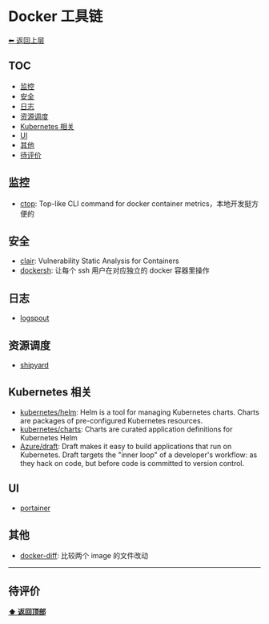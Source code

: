 <a name="top"></a>
# Docker 工具链

[⬅︎ 返回上层](../#docker-工具链)

## TOC

<!-- MarkdownTOC GFM -->

- [监控](#监控)
- [安全](#安全)
- [日志](#日志)
- [资源调度](#资源调度)
- [Kubernetes 相关](#kubernetes-相关)
- [UI](#ui)
- [其他](#其他)
- [待评价](#待评价)

<!-- /MarkdownTOC -->

## 监控

- [ctop](https://github.com/bcicen/ctop): Top-like CLI command for docker container metrics，本地开发挺方便的

## 安全

- [clair](https://github.com/coreos/clair): Vulnerability Static Analysis for Containers
- [dockersh](https://github.com/Yelp/dockersh): 让每个 ssh 用户在对应独立的 docker 容器里操作

## 日志

- [logspout](https://github.com/gliderlabs/logspout)

## 资源调度

- [shipyard](https://github.com/shipyard/shipyard)

## Kubernetes 相关

- [kubernetes/helm](https://github.com/kubernetes/helm): Helm is a tool for managing Kubernetes charts. Charts are packages of pre-configured Kubernetes resources.
- [kubernetes/charts](https://github.com/kubernetes/charts): Charts are curated application definitions for Kubernetes Helm
- [Azure/draft](https://github.com/Azure/draft): Draft makes it easy to build applications that run on Kubernetes. Draft targets the "inner loop" of a developer's workflow: as they hack on code, but before code is committed to version control.


## UI

- [portainer](https://github.com/portainer/portainer)

## 其他

- [docker-diff](https://github.com/moul/docker-diff): 比较两个 image 的文件改动

-----

## 待评价


**[⬆ 返回顶部](#top)**
